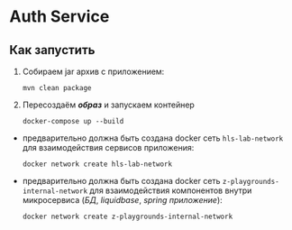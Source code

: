 # Auth Service
## Как запустить

1. Собираем jar архив с приложением:

    ``mvn clean package``

2. Пересоздаём ***образ*** и запускаем контейнер

    ``docker-compose up --build``

* предварительно должна быть создана docker сеть `hls-lab-network`
  для взаимодействия сервисов приложения:

  ``docker network create hls-lab-network``


* предварительно должна быть создана docker сеть `z-playgrounds-internal-network`
  для взаимодействия компонентов внутри микросервиса (*БД*, *liquidbase*, *spring приложение*):

  ``docker network create z-playgrounds-internal-network``